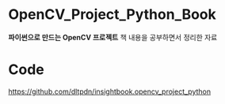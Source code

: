 # OpenCV_Project_Python_Book



**파이썬으로 만드는 OpenCV 프로젝트** 책 내용을 공부하면서 정리한 자료



# Code

https://github.com/dltpdn/insightbook.opencv_project_python